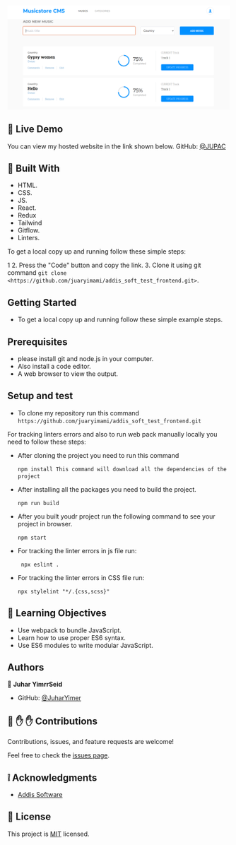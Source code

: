 
![screenshot](./public/Screenshot%20from%202024-02-21%2011-18-31.png)

## :red_circle: Live Demo
You can view my hosted website in the link shown below.
GitHub: [@JUPAC]( https://github.com/juaryimami/addis_soft_test_frontend.git)

## :hammer: Built With

- HTML. 
- CSS.
- JS.
- React.
- Redux
- Tailwind
- Gitflow.
- Linters.

To get a local copy up and running follow these simple steps:

1
2. Press the "Code" button and copy the link.
3. Clone it using git command `git clone <https://github.com/juaryimami/addis_soft_test_frontend.git>`.

## Getting Started
   - To get a local copy up and running follow these simple example steps.

## Prerequisites
   - please install git and node.js in your computer.
   - Also install a code editor.
   - A web browser to view the output.

## Setup and test
   - To clone my repository run this command `https://github.com/juaryimami/addis_soft_test_frontend.git`  

   For tracking linters errors and also to run web pack manually locally you need to follow these steps:

   - After cloning the project you need to run this command

         npm install This command will download all the dependencies of the project

   - After installing all the packages you need to build the project.
        
         npm run build
         
   - After you built youdr project run the following command to see your project in browser.
        
         npm start

  - For tracking the linter errors in js file run:

         npx eslint .

   - For tracking the linter errors in CSS file run:

         npx stylelint "*/.{css,scss}"

## :blue_book: Learning Objectives

- Use webpack to bundle JavaScript.
- Learn how to use proper ES6 syntax.
- Use ES6 modules to write modular JavaScript.

## Authors

👤 **Juhar YimrrSeid**

- GitHub: [@JuharYimer](https://github.com/juaryimami)

## 🤝 :raised_hand: :raised_hand: Contributions

Contributions, issues, and feature requests are welcome!

Feel free to check the [issues page](https://github.com/juaryimami/addis_soft_test_frontend/issues).

## :grey_exclamation: Acknowledgments

- [Addis Software](https://www.addissoftware.com/)

## 📝 License

This project is [MIT](LICENSE) licensed.
